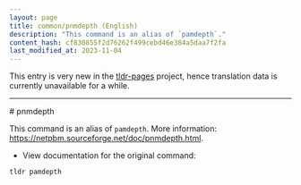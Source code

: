 ```yaml
---
layout: page
title: common/pnmdepth (English)
description: "This command is an alias of `pamdepth`."
content_hash: cf830855f2d76262f499cebd46e384a5daa7f2fa
last_modified_at: 2023-11-04
---
```


This entry is very new in the [tldr-pages](https://github.com/tldr-pages/tldr) project, hence translation data is currently unavailable for a while.

<hr># pnmdepth

This command is an alias of `pamdepth`.
More information: <https://netpbm.sourceforge.net/doc/pnmdepth.html>.

- View documentation for the original command:

`tldr pamdepth`
